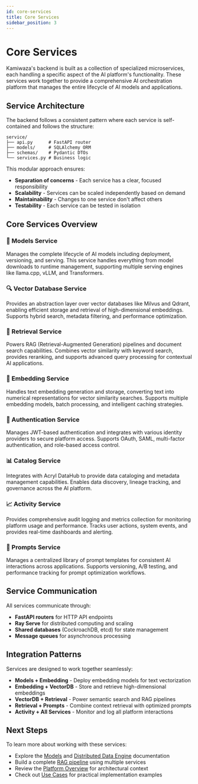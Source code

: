 ```yaml
---
id: core-services
title: Core Services
sidebar_position: 3
---
```


# Core Services

Kamiwaza's backend is built as a collection of specialized microservices, each handling a specific aspect of the AI platform's functionality. These services work together to provide a comprehensive AI orchestration platform that manages the entire lifecycle of AI models and applications.

## Service Architecture

The backend follows a consistent pattern where each service is self-contained and follows the structure:

```text
service/
├── api.py      # FastAPI router
├── models/     # SQLAlchemy ORM
├── schemas/    # Pydantic DTOs
└── services.py # Business logic
```

This modular approach ensures:
- **Separation of concerns** - Each service has a clear, focused responsibility
- **Scalability** - Services can be scaled independently based on demand
- **Maintainability** - Changes to one service don't affect others
- **Testability** - Each service can be tested in isolation

## Core Services Overview

### 🤖 Models Service
Manages the complete lifecycle of AI models including deployment, versioning, and serving. This service handles everything from model downloads to runtime management, supporting multiple serving engines like llama.cpp, vLLM, and Transformers.

### 🔍 Vector Database Service
Provides an abstraction layer over vector databases like Milvus and Qdrant, enabling efficient storage and retrieval of high-dimensional embeddings. Supports hybrid search, metadata filtering, and performance optimization.

### 📄 Retrieval Service
Powers RAG (Retrieval-Augmented Generation) pipelines and document search capabilities. Combines vector similarity with keyword search, provides reranking, and supports advanced query processing for contextual AI applications.

### 🧠 Embedding Service
Handles text embedding generation and storage, converting text into numerical representations for vector similarity searches. Supports multiple embedding models, batch processing, and intelligent caching strategies.

### 🔐 Authentication Service
Manages JWT-based authentication and integrates with various identity providers to secure platform access. Supports OAuth, SAML, multi-factor authentication, and role-based access control.

### 📊 Catalog Service
Integrates with Acryl DataHub to provide data cataloging and metadata management capabilities. Enables data discovery, lineage tracking, and governance across the AI platform.

### 📈 Activity Service
Provides comprehensive audit logging and metrics collection for monitoring platform usage and performance. Tracks user actions, system events, and provides real-time dashboards and alerting.

### 💬 Prompts Service
Manages a centralized library of prompt templates for consistent AI interactions across applications. Supports versioning, A/B testing, and performance tracking for prompt optimization workflows.

## Service Communication

All services communicate through:
- **FastAPI routers** for HTTP API endpoints
- **Ray Serve** for distributed computing and scaling
- **Shared databases** (CockroachDB, etcd) for state management
- **Message queues** for asynchronous processing

## Integration Patterns

Services are designed to work together seamlessly:
- **Models + Embedding** - Deploy embedding models for text vectorization
- **Embedding + VectorDB** - Store and retrieve high-dimensional embeddings
- **VectorDB + Retrieval** - Power semantic search and RAG pipelines
- **Retrieval + Prompts** - Combine context retrieval with optimized prompts
- **Activity + All Services** - Monitor and log all platform interactions

## Next Steps

To learn more about working with these services:
- Explore the [Models](../models) and [Distributed Data Engine](../data-engine) documentation
- Build a complete [RAG pipeline](../use-cases/building-a-rag-pipeline) using multiple services
- Review the [Platform Overview](overview) for architectural context
- Check out [Use Cases](../use-cases/index) for practical implementation examples 